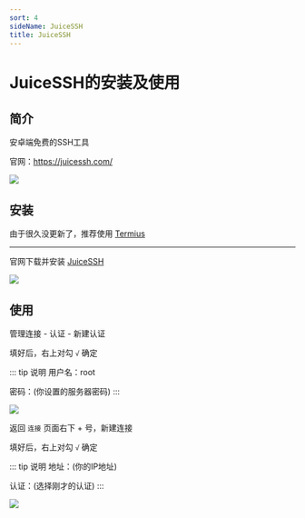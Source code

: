 ```yaml
---
sort: 4
sideName: JuiceSSH
title: JuiceSSH
---
```


# JuiceSSH的安装及使用




## 简介

安卓端免费的SSH工具

官网：https://juicessh.com/

![](/websiteRelated/base/shell/JuiceSSH/JuiceSSH-01.png)



## 安装

由于很久没更新了，推荐使用 [Termius](./Termius.md)

---

官网下载并安装 [JuiceSSH](https://juicessh.com/changelog)


![](/websiteRelated/base/shell/JuiceSSH/JuiceSSH-02.png)



## 使用

管理连接 - 认证 - 新建认证

填好后，右上对勾 `√` 确定

::: tip 说明
用户名：root

密码：(你设置的服务器密码)
:::

![](/websiteRelated/base/shell/JuiceSSH/JuiceSSH-03.png)



返回 `连接` 页面右下 + 号，新建连接

填好后，右上对勾 `√` 确定

::: tip 说明
地址：(你的IP地址)

认证：(选择刚才的认证)
:::

![](/websiteRelated/base/shell/JuiceSSH/JuiceSSH-04.png)




